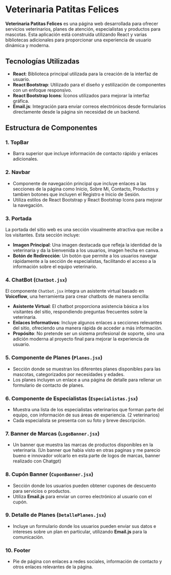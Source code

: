 # Veterinaria Patitas Felices

**Veterinaria Patitas Felices** es una página web desarrollada para ofrecer servicios veterinarios, planes de atención, especialistas y productos para mascotas. Esta aplicación está construida utilizando React y varias bibliotecas adicionales para proporcionar una experiencia de usuario dinámica y moderna. 

## **Tecnologías Utilizadas**

- **React**: Biblioteca principal utilizada para la creación de la interfaz de usuario.
- **React Bootstrap**: Utilizado para el diseño y estilización de componentes con un enfoque responsivo.
- **React Bootstrap Icons**: Íconos utilizados para mejorar la interfaz gráfica.
- **Email.js**: Integración para enviar correos electrónicos desde formularios directamente desde la página sin necesidad de un backend.

## **Estructura de Componentes**

### **1. TopBar**
- Barra superior que incluye información de contacto rápido y enlaces adicionales.

### **2. Navbar**
- Componente de navegación principal que incluye enlaces a las secciones de la página como Inicio, Sobre Mi, Contacto, Productos y tambien botones que incluyen el Registro e Inicio de Sesión. 
- Utiliza estilos de React Bootstrap y React Bootstrap Icons para mejorar la navegación.

### **3. Portada**

La portada del sitio web es una sección visualmente atractiva que recibe a los visitantes. Esta sección incluye:

- **Imagen Principal**: Una imagen destacada que refleja la identidad de la veterinaria y da la bienvenida a los usuarios, imagen hecha en canva.
- **Botón de Redirección**: Un botón que permite a los usuarios navegar rápidamente a la sección de especialistas, facilitando el acceso a la información sobre el equipo veterinario.

### **4. ChatBot (`Chatbot.jsx`)**

El componente `Chatbot.jsx` integra un asistente virtual basado en **Voiceflow**, una herramienta para crear chatbots de manera sencilla:

- **Asistente Virtual**: El chatbot proporciona asistencia básica a los visitantes del sitio, respondiendo preguntas frecuentes sobre la veterinaria.
- **Enlaces Informativos**: Incluye algunos enlaces a secciones relevantes del sitio, ofreciendo una manera rápida de acceder a más información.
- **Propósito**: No pretende ser un sistema profesional de soporte, sino una adición moderna al proyecto final para mejorar la experiencia de usuario.

### **5. Componente de Planes (`Planes.jsx`)**
- Sección donde se muestran los diferentes planes disponibles para las mascotas, categorizados por necesidades y edades.
- Los planes incluyen un enlace a una página de detalle para rellenar un formulario de contacto de planes.

### **6. Componente de Especialistas (`Especialistas.jsx`)**
- Muestra una lista de los especialistas veterinarios que forman parte del equipo, con información de sus áreas de experiencia. (2 veterinarios)
- Cada especialista se presenta con su foto y breve descripción.

### **7. Banner de Marcas (`LogoBanner.jsx`)**
- Un banner que muestra las marcas de productos disponibles en la veterinaria. (Un banner que habia visto en otras paginas y me parecio bueno e innovador volcarlo en esta parte de logos de marcas, banner realizado con Chatgpt)

### **8. Cupón Banner (`CuponBanner.jsx`)**
- Sección donde los usuarios pueden obtener cupones de descuento para servicios o productos.
- Utiliza **Email.js** para enviar un correo electrónico al usuario con el cupón.

### **9. Detalle de Planes (`DetallePlanes.jsx`)**
- Incluye un formulario donde los usuarios pueden enviar sus datos e intereses sobre un plan en particular, utilizando **Email.js** para la comunicación.

### **10. Footer**
- Pie de página con enlaces a redes sociales, información de contacto y otros enlaces relevantes de la página.
